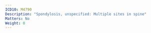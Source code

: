 ```yaml
---
ICD10: M4790
Description: "Spondylosis, unspecified: Multiple sites in spine"
Matters: No
Weight: 0
---
```

